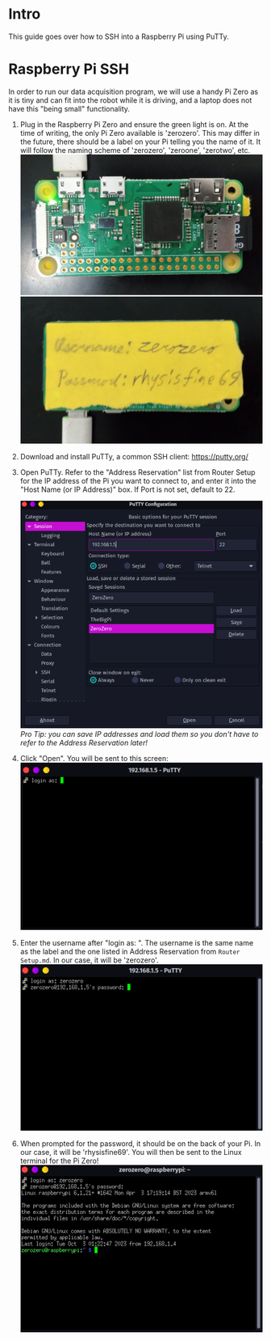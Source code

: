 # Intro
This guide goes over how to SSH into a Raspberry Pi using PuTTy.

# Raspberry Pi SSH
In order to run our data acquisition program, we will use a handy Pi Zero as it is tiny and can fit into the robot while it is driving, and a laptop does not have this "being small" functionality.

1. Plug in the Raspberry Pi Zero and ensure the green light is on. At the time of writing, the only Pi Zero available is 'zerozero'. This may differ in the future, there should be a label on your Pi telling you the name of it. It will follow the naming scheme of 'zerozero', 'zeroone', 'zerotwo', etc. 
	![data-aq-pi-front.png](../_static/images/data-aq-pi-front.png)
  ![data-aq-pi-label.png](../_static/images/data-aq-pi-label.png)
	
1. Download and install PuTTy, a common SSH client: https://putty.org/

2. Open PuTTy. Refer to the "Address Reservation" list from Router Setup for the IP address of the Pi you want to connect to, and enter it into the "Host Name (or IP Address)" box. If Port is not set, default to 22.

	![data-aq-putty.png](../_static/images/data-aq-putty.png)
	*Pro Tip: you can save IP addresses and load them so you don't have to refer to the Address Reservation later!*

3. Click "Open". You will be sent to this screen: ![data-aq-ssh-login.png](../_static/images/data-aq-ssh-login.png)
4. Enter the username after "login as: ". The username is the same name as the label and the one listed in Address Reservation from `Router Setup.md`. In our case, it will be 'zerozero'. ![data-aq-ssh-password.png](../_static/images/data-aq-ssh-password.png)
5. When prompted for the password, it should be on the back of your Pi. In our case, it will be 'rhysisfine69'. You will then be sent to the Linux terminal for the Pi Zero!
	 ![data-aq-ssh-terminal.png](../_static/images/data-aq-ssh-terminal.png)